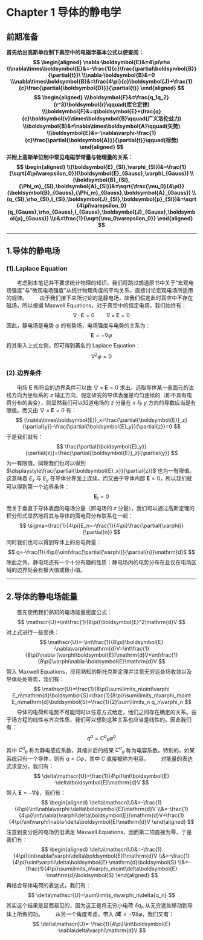# Chapter 1 导体的静电学

## 前期准备

**首先给出高斯单位制下真空中的电磁学基本公式以便查阅：
$$
    \begin{aligned}
    \nabla·\boldsymbol{E}&=4\pi\rho
    \\\nabla\times\boldsymbol{E}&=-\frac{1}{c}\frac{\partial\boldsymbol{B}}{\partial{t}}\
    \\\nabla·\boldsymbol{B}&=0
    \\\nabla\times\boldsymbol{B}&=\frac{4\pi}{c}\boldsymbol{J}+\frac{1}{c}\frac{\partial{\boldsymbol{D}}}{\partial{t}}
    \end{aligned}
$$
$$
    \begin{aligned}
    \\\boldsymbol{F}&=\frac{q_1q_2}{r^3}\boldsymbol{r}\qquad(库仑定律)
    \\\boldsymbol{F}&=q\boldsymbol{E}+\frac{q}{c}\boldsymbol{v}\times\boldsymbol{B}\qquad(广义洛伦兹力)
    \\\boldsymbol{B}&=\nabla\times\boldsymbol{A}\qquad(矢势)
    \\\boldsymbol{E}&=-\nabla\varphi-\frac{1}{c}\frac{\partial{\boldsymbol{A}}}{\partial{t}}\qquad(标势)
    \end{aligned}
$$**
**并附上高斯单位制中常见电磁学常量与物理量的关系：
$$
\begin{aligned}
    \\(\boldsymbol{E}_{SI},\varphi_{SI})&=\frac{1}{\sqrt{4\pi\varepsilon_0}}(\boldsymbol{E}_{Gauss},\varphi_{Gauss})
    \\(\boldsymbol{B}_{SI},{\Phi_m}_{SI},\boldsymbol{A}_{SI})&=\sqrt{\frac{\mu_0}{4\pi}}(\boldsymbol{B}_{Gauss},{\Phi_m}_{Gauss},\boldsymbol{A}_{Gauss})
    \\(q_{SI},\rho_{SI},I_{SI},\boldsymbol{J}_{SI},\boldsymbol{p}_{SI})&=\sqrt{4\pi\varepsilon_0}(q_{Gauss},\rho_{Gauss},I_{Gauss},\boldsymbol{J}_{Gauss},\boldsymbol{p}_{Gauss})
    \\c&=\frac{1}{\sqrt{\mu_0\varepsilon_0}}
\end{aligned}
$$**

----

## 1.导体的静电场

### (1).Laplace Equation

&emsp;&emsp;考虑到本笔记并不要求统计物理的知识，我们将跳过朗道原书中关于“宏观电场强度”与“微观电场强度”从统计物理角度的平均关系，直接讨论宏观电场所适用的规律。
&emsp;&emsp;由于我们接下来所讨论的是静电场，故我们假定此时真空中不存在磁场，所以根据 Maxwell Equations，对于真空中的恒定电场，我们始终有：
    $$
        \nabla·\boldsymbol{E}=0\qquad\nabla\times\boldsymbol{E}=0
    $$
因此，静电场是电势 $\varphi$ 的有势场，电场强度与电势的关系为：
    $$
        \boldsymbol{E}=-\nabla\varphi
    $$
将其带入上式左侧，即可得到著名的 Laplace Equation：
    $$
        \nabla^2\varphi=0
    $$

### (2).边界条件

&emsp;&emsp;电场 $\boldsymbol{E}$ 所符合的边界条件可以由 $\nabla\times\boldsymbol{E}=0$ 求出。选取导体某一表面元的法线方向为坐标系的 $z$ 轴正方向，假定研究的导体表面是均匀连续的（即不具有电荷分布的突变），则显然我们可以知道电场的 $z$ 分量在 $x$ 与 $y$ 方向的导数应当是有限值。而又由 $\nabla\times\boldsymbol{E}=0$ 有：
    $$
        (\nabla\times\boldsymbol{E})_x=\frac{\partial{\boldsymbol{E}}_z}{\partial{y}}-\frac{\partial{\boldsymbol{E}_y}}{\partial{z}}=0
    $$
于是我们就有：
    $$
        \frac{\partial{\boldsymbol{E}_y}}{\partial{z}}=\frac{\partial{\boldsymbol{E}}_z}{\partial{y}}
    $$
为一有限值。同理我们也可以得到 $\displaystyle\frac{\partial{\boldsymbol{E}_x}}{\partial{z}}$ 也为一有限值。这意味着 $E_x$ 与 $E_y$ 在导体分界面上连续。而又由于导体内部 $\boldsymbol{E}=0$，所以我们就可以得到第一个边界条件：
    $$
        \boldsymbol{E}_t=0
    $$
而关于垂直于导体表面的电场分量（即电场的 $z$ 分量），我们可以通过高斯定理的积分形式显然地将其与导体的面电荷分布联系在一起：
    $$
        \sigma=\frac{1}{4\pi}E_n=-\frac{1}{4\pi}\frac{\partial{\varphi}}{\partial{n}}
    $$
同时我们也可以得到导体上的总电荷量：
    $$
        q=-\frac{1}{4\pi}\oint\frac{\partial{\varphi}}{\partial{n}}\mathrm{d}S
    $$
除此之外，静电场还有一个十分有趣的性质：静电场内的电势分布在且仅在电场区域的边界处会有极大值或极小值。

----

## 2.导体的静电场能量

&emsp;&emsp;首先使用我们熟知的电场能量密度公式：
    $$
        \mathscr{U}=\int\frac{1}{8\pi}\boldsymbol{E}^2\mathrm{d}V
    $$
对上式进行一些变换：
    $$
        \mathscr{U}=-\int\frac{1}{8\pi}\boldsymbol{E}·\nabla\varphi\mathrm{d}V=\int\frac{1}{8\pi}\nabla·(\varphi\boldsymbol{E})\mathrm{d}V+\int\frac{1}{8\pi}\varphi\nabla·\boldsymbol{E}\mathrm{d}V
    $$
带入 Maxwell Equations，应用熟知的斯托克斯定理并注意无穷远处场收敛以及导体处处等势，我们有：
    $$
        \mathscr{U}=\frac{1}{8\pi}\sum\limits_n\oint\varphi E_n\mathrm{d}\boldsymbol{S}=\frac{1}{8\pi}\sum\limits_n\varphi_n\oint E_n\mathrm{d}\boldsymbol{S}=\frac{1}{2}\sum\limits_n q_n\varphi_n
    $$
&emsp;&emsp;导体的电荷和电势不可能同时以任意方式给定，他们之间存在确定的关系。由于场方程的线性与齐次性质，我们可以想到这种关系也应当是线性的。因此我们有：
    $$
        q^a={C^a}_{b}\varphi^b
    $$
其中 ${C^a}_b$ 称为静电感应系数，其缩并后的结果 ${C^a}_a$ 称为电容系数。特别的，如果系统只有一个导体，则有 $q=C\varphi$，其中 $C$ 直接被称为电容。
&emsp;&emsp;对能量的表达式求变分，我们有：
    $$
        \delta\mathscr{U}=\frac{1}{4\pi}\int\boldsymbol{E}·\delta\boldsymbol{E}\mathrm{d}V
    $$
带入 $\boldsymbol{E}=-\nabla\phi$，我们有：
    $$
    \begin{aligned}
        \delta\mathscr{U}&=-\frac{1}{4\pi}\int\nabla\varphi·\delta\boldsymbol{E}\mathrm{d}V
        \\&=-\frac{1}{4\pi}\int\nabla(\varphi\delta\boldsymbol{E})\mathrm{d}V+\frac{1}{4\pi}\int\varphi\nabla·\delta\boldsymbol{E}\mathrm{d}V
    \end{aligned}
    $$
注意到变分后的电场仍旧满足 Maxwell Equations，因而第二项直接为零，于是我们有：
    $$
    \begin{aligned}
        \delta\mathscr{U}&=-\frac{1}{4\pi}\int\nabla(\varphi\delta\boldsymbol{E})\mathrm{d}V
        \\&=-\frac{1}{4\pi}\oint\varphi\delta\boldsymbol{E}·\mathrm{d}\boldsymbol{S}
        \\&=-\frac{1}{4\pi}\sum\limits_n\varphi_n\oint\delta\boldsymbol{E}·\mathrm{d}\boldsymbol{S}
    \end{aligned}
    $$
再结合导体电荷的表达式，我们有：
    $$
        \delta\mathscr{U}=\sum\limits_n\varphi_n\delta{q_n}
    $$
其实这个结果是显而易见的，因为这正是将无穷小电荷 $\delta{q}_n$ 从无穷远处移动到导体上所做的功。
&emsp;&emsp;从另一个角度考虑，带入 $\delta\boldsymbol{E}=-\nabla\delta\varphi$，我们又有：
    $$
        \delta\mathscr{U}=-\frac{1}{4\pi}\int\boldsymbol{E}·\nabla\delta\varphi\mathrm{d}V
    $$